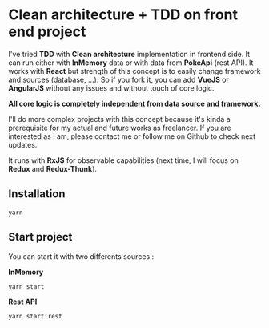 # Clean architecture + TDD on front end project

I've tried **TDD** with **Clean architecture** implementation in frontend side. It can run either with **InMemory** data or with data from **PokeApi** (rest API). It works with **React** but strength of this concept is to easily change framework and sources (database, ...). So if you fork it, you can add **VueJS** or **AngularJS** without any issues and without touch of core logic.

**All core logic is completely independent from data source and framework.**

I'll do more complex projects with this concept because it's kinda a prerequisite for my actual and future works as freelancer. If you are interested as I am, please contact me or follow me on Github to check next updates.

It runs with **RxJS** for observable capabilities (next time, I will focus on **Redux** and **Redux-Thunk**).

## Installation

```
yarn
```

## Start project

You can start it with two differents sources :

**InMemory**
```
yarn start
```

**Rest API**
```
yarn start:rest
```
